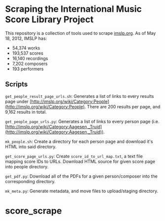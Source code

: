 # Scraping the International Music Score Library Project

This repository is a collection of tools used to scrape [imslp.org](http://imslp.org/wiki/Main_Page "imslp.org").
As of May 18, 2012, IMSLP has:

+ 54,374 works
+ 193,537 scores
+ 16,140 recordings
+ 7,202 composers
+ 193 performers

## Scripts

`get_people_result_page_urls.sh`: Generates a list of links to every results page under 
[http://imslp.org/wiki/Category:People](http://imslp.org/wiki/Category:People). There are 200 results per page,
and 9,162 results in total.

`get_people_page_urls.py`: Generates a list of links to every person page (i.e. [http://imslp.org/wiki/Category:Aagesen,_Truid](http://imslp.org/wiki/Category:Aagesen,_Truid)).

`mk_people.sh`: Create a directory for each person page and download it's HTML into said directory. 

`get_score_page_urls.py`: Create `score_id_to_url_map.txt`, a text file mapping score IDs to URLs. Download HTML source for given score page into people directory.

`get_pdf.py`: Download all of the PDFs for a given person/composer into the corresponding directory.

`mk_meta.py`: Generate metadata, and move files to upload/staging directory.
# score_scrape

